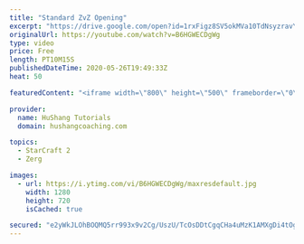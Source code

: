 ```yaml
---
title: "Standard ZvZ Opening"
excerpt: "https://drive.google.com/open?id=1rxFigz8SV5okMVa10TdNsyzravYgkTjE  Interested in lessons? Email Devon directly at hushangtutorials@outlook.com ------------------------------------------------------------------------------------------------------- Want to support HuShang Tutorials directly? Patreon is"
originalUrl: https://youtube.com/watch?v=B6HGWECDgWg
type: video
price: Free
length: PT10M15S
publishedDateTime: 2020-05-26T19:49:33Z
heat: 50

featuredContent: "<iframe width=\"800\" height=\"500\" frameborder=\"0\" src=\"https://www.youtube.com/embed/B6HGWECDgWg\" allow=\"accelerometer; autoplay; encrypted-media; gyroscope; picture-in-picture\" allowfullscreen></iframe>"

provider:
  name: HuShang Tutorials
  domain: hushangcoaching.com

topics:
  - StarCraft 2
  - Zerg

images:
  - url: https://i.ytimg.com/vi/B6HGWECDgWg/maxresdefault.jpg
    width: 1280
    height: 720
    isCached: true

secured: "e2yWkJLOhBOQMQ5rr993x9v2Cg/UszU/TcOsDDtCgqCHa4uMzK1AMXgDi4tOgegz5Vr3gPxjwMY2HmcKqeE541lXVXig0kpDY4JWofai38K7AXnLJ7Gifgl/lsEcuZPoGucWMHspc7zQODvyhp4ELT/GCYm2ju4cZuzoq1gOh6LR3wZV1d1N+5SiC6gcAJU12nj1YMlddss/+zt/p5w2YKGR4ZLKAzHQ2SPAOmI+8zdnP0+XlVEvNcQB40P3A8gPLj8Ytx4VZeft8NpQ5Jg8cIRHBpBmegzXTkaATs7+nevJmV4YvN8nToEvNVcjUu0P4E0w0tN3g0BRNcN8vzsHaVcDfdUsFu/c91EUcE47dCop1xLmAeNlNKCgwQsfWu8G+fR8c1HDWlxZX5GijDK+nOa7GQbzWHAW5QLyTCa9nTk=;YUi5X9JiPI85zN8gb0/qrw=="
---
```


